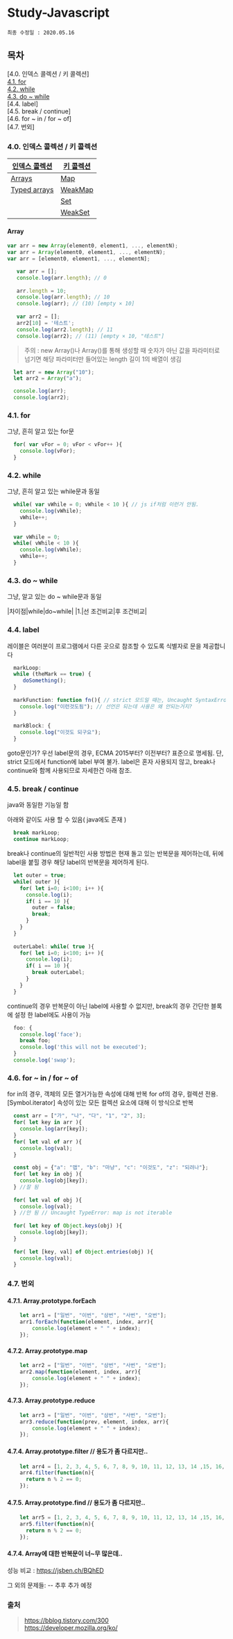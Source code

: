 # Study-Javascript
    최종 수정일 : 2020.05.16

## 목차
[4.0. 인덱스 콜렉션 / 키 콜렉션]   
[4.1. for](#41-for)  
[4.2. while](#42-while)  
[4.3. do ~ while](#43-do-~-while)  
[4.4. label]   
[4.5. break / continue]   
[4.6. for ~ in / for ~ of]   
[4.7. 번외]   

### 4.0. 인덱스 콜렉션 / 키 콜렉션
|[인덱스 콜렉션](https://developer.mozilla.org/ko/docs/Web/JavaScript/Guide/Indexed_collections)|[키 콜렉션](https://developer.mozilla.org/ko/docs/Web/JavaScript/Guide/Keyed_collections)|
|-----|-----|
|[Arrays](https://developer.mozilla.org/ko/docs/Web/JavaScript/Guide/Indexed_collections#Array_object)|[Map](https://developer.mozilla.org/ko/docs/Web/JavaScript/Guide/Keyed_collections#Map_object)|
|[Typed arrays](https://developer.mozilla.org/ko/docs/Web/JavaScript/Guide/Indexed_collections#Typed_Arrays)|[WeakMap](https://developer.mozilla.org/ko/docs/Web/JavaScript/Guide/Keyed_collections#WeakMap_object)|
||[Set](https://developer.mozilla.org/ko/docs/Web/JavaScript/Guide/Keyed_collections#Set_object)|
||[WeakSet](https://developer.mozilla.org/ko/docs/Web/JavaScript/Guide/Keyed_collections#WeakSet_object)|

#### Array
```javascript
var arr = new Array(element0, element1, ..., elementN);
var arr = Array(element0, element1, ..., elementN);
var arr = [element0, element1, ..., elementN];
```
```javascript
   var arr = [];
   console.log(arr.length); // 0
   
   arr.length = 10;
   console.log(arr.length); // 10
   console.log(arr); // (10) [empty × 10]
   
   var arr2 = [];
   arr2[10] = '테스트';
   console.log(arr2.length); // 11
   console.log(arr2); // (11) [empty × 10, "테스트"]
```
> 주의 : new Array()나 Array()를 통해 생성할 때 숫자가 아닌 값을 파라미터로 넘기면 해당 파라미터만 들어있는 length 길이 1의 배열이 생김
```javascript
  let arr = new Array("10");
  let arr2 = Array("a");

  console.log(arr);
  console.log(arr2);
```

### 4.1. for
그냥, 흔히 알고 있는 for문
```javascript
  for( var vFor = 0; vFor < vFor++ ){
    console.log(vFor);
  }
```

### 4.2. while
그냥, 흔히 알고 있는 while문과 동일
```javascript
  while( var vWhile = 0; vWhile < 10 ){ // js if처럼 이런거 안됨.
    console.log(vWhile);
    vWhile++;
  }
  
  var vWhile = 0;
  while( vWhile < 10 ){
    console.log(vWhile);
    vWhile++;
  }
```

### 4.3. do ~ while
그냥, 알고 있는 do ~ while문과 동일

|차이점|while|do~while|
|1.|선 조건비교|후 조건비교|

### 4.4. label
레이블은 여러분이 프로그램에서 다른 곳으로 참조할 수 있도록 식별자로 문을 제공합니다
```javascript
  markLoop:
  while (theMark == true) {
     doSomething();
  }
  
  markFunction: function fn(){ // strict 모드일 때는, Uncaught SyntaxError: In strict mode code, functions can only be declared at top level or inside a block.
    console.log("이런것도됨"); // 선언은 되는데 사용은 왜 안되는거지?
  }
  
  markBlock: {
    console.log("이것도 되구요");
  }
```
goto문인가?
우선 label문의 경우, ECMA 2015부터? 이전부터? 표준으로 명세됨.
단, strict 모드에서 function에 label 부여 불가.
label은 혼자 사용되지 않고, break나 continue와 함께 사용되므로 자세한건 아래 참조.

### 4.5. break / continue
java와 동일한 기능일 함

아래와 같이도 사용 할 수 있음( java에도 존재 )
```javascript
  break markLoop;
  continue markLoop;
```
break나 continue의 일반적인 사용 방법은 현재 돌고 있는 반복문을 제어하는데, 뒤에 label을 붙힐 경우 해당 label의 반복문을 제어하게 된다.

```javascript
  let outer = true;
  while( outer ){
    for( let i=0; i<100; i++ ){
      console.log(i);
      if( i == 10 ){
        outer = false;
        break;
      }
    }
  }
  
  outerLabel: while( true ){
    for( let i=0; i<100; i++ ){
      console.log(i);
      if( i == 10 ){
        break outerLabel;
      }
    }
  }
```
continue의 경우 반복문이 아닌 label에 사용할 수 없지만, break의 경우 간단한 블록에 설정 한 label에도 사용이 가능
```javascript
  foo: {
    console.log('face');
    break foo;
    console.log('this will not be executed');
  }
  console.log('swap');
```

### 4.6. for ~ in / for ~ of
for in의 경우, 객체의 모든 열거가능한 속성에 대해 반복
for of의 경우, 컬렉션 전용. [Symbol.iterator] 속성이 있는 모든 컬렉션 요소에 대해 이 방식으로 반복

```javascript
  const arr = ["가", "나", "다", "1", "2", 3];
  for( let key in arr ){
    console.log(arr[key]);
  }
  for( let val of arr ){
    console.log(val);
  }
  
  const obj = {"a": "맵", "b": "마냥", "c": "이것도", "z": "되려나"};
  for( let key in obj ){
    console.log(obj[key]);
  } //잘 됨
  
  for( let val of obj ){
    console.log(val);
  } //안 됨 // Uncaught TypeError: map is not iterable
  
  for( let key of Object.keys(obj) ){
    console.log(obj[key]);
  }
  
  for( let [key, val] of Object.entries(obj) ){
    console.log(val);
  }  
```

### 4.7. 번외
#### 4.7.1. Array.prototype.forEach
```javascript
    let arr1 = ["일번", "이번", "삼번", "사번", "오번"];
    arr1.forEach(function(element, index, arr){
        console.log(element + " " + index);
    });
```
#### 4.7.2. Array.prototype.map
```javascript
    let arr2 = ["일번", "이번", "삼번", "사번", "오번"];
    arr2.map(function(element, index, arr){
        console.log(element + " " + index);
    });
```

#### 4.7.3. Array.prototype.reduce
```javascript
    let arr3 = ["일번", "이번", "삼번", "사번", "오번"];
    arr3.reduce(function(prev, element, index, arr){
        console.log(element + " " + index);
    });
```

#### 4.7.4. Array.prototype.filter // 용도가 좀 다르지만..
```javascript
    let arr4 = [1, 2, 3, 4, 5, 6, 7, 8, 9, 10, 11, 12, 13, 14 ,15, 16, 17,18, 19, 20];
    arr4.filter(function(n){
      return n % 2 == 0;
    });
```

#### 4.7.5. Array.prototype.find // 용도가 좀 다르지만..
```javascript
    let arr5 = [1, 2, 3, 4, 5, 6, 7, 8, 9, 10, 11, 12, 13, 14 ,15, 16, 17,18, 19, 20];
    arr5.filter(function(n){
      return n % 2 == 0;
    });
```


#### 4.7.4. Array에 대한 반복문이 너~무 많은데..
성능 비교 : https://jsben.ch/BQhED

그 외의 문제들:
 -- 추후 추가 예정
 
 ### 출처
 > https://bblog.tistory.com/300   
 > https://developer.mozilla.org/ko/

